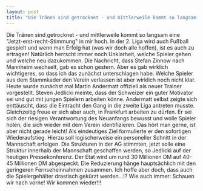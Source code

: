 ```yaml
---
layout: post
title: "Die Tränen sind getrocknet - und mittlerweile kommt so langsam eine "Jetzt-erst-recht-Stimmung" in mir hoch."
---
```


Die Tränen sind getrocknet - und mittlerweile kommt so langsam eine "Jetzt-erst-recht-Stimmung" in mir hoch. In der 2. Liga wird auch Fußball gespielt und wenn man Erfolg hat (was wir doch alle hoffen), ist es auch zu ertragen! Natürlich herrscht immer noch Unklarheit, welche Spieler gehen und welche neu dazukommen. Die Nachricht, dass Stefan Zinnow nach Mannheim wechselt, gab es schon gestern. Aber es gab wirklich wichtigeres, so dass ich das zunächst unterschlagen habe. Welche Spieler aus dem Stammkader den Verein verlassen ist aber wirklich noch nicht klar. Heute wurde zunächst mal Martin Andermatt offiziell als neuer Trainer vorgestellt. Steven Jedlicki meinte, dass der Schweizer ein guter Motivator sei und gut mit jungen Spielern arbeiten könne. Andermatt selbst zeigte sich enttäuscht, dass die Eintracht den Gang in die zweite Liga antreten musste. Gleichzeitig freue er sich aber auch, in Frankfurt arbeiten zu dürfen. Er sei sich der riesigen Verantwortung des Neuanfangs bewusst und wolle Spieler holen, die sich wieder mit dem Verein identifizieren. Das hört man gerne, ist aber nicht gerade leicht! Als eindeutiges Ziel formulierte er den sofortigen Wiederaufstieg. Hierzu soll logischerweise ein personeller Schnitt in der Mannschaft erfolgen. Die Strukturen in der AG stimmten, jetzt solle eine Struktur innerhalb der Mannschaft geschaffen werden, so Jedlicki auf der heutigen Pressekonferenz. Der Etat wird um rund 30 Millionen DM auf 40-45 Millionen DM abgespeckt. Die Reduzierung hänge hauptsächlich mit den geringeren Fernseheinnahmen zusammen. Ich hoffe aber doch, dass auch die Spielergehälter drastisch gekürzt werden...!? Wie auch immer: Schauen wir nach vorne! Wir kommen wieder!!!
